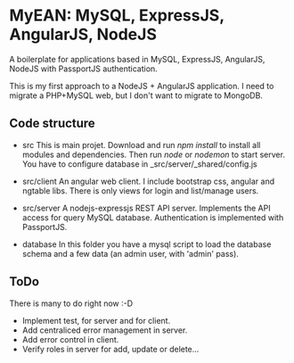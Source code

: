 MyEAN: MySQL, ExpressJS, AngularJS, NodeJS
==========================================

A boilerplate for applications based in MySQL, ExpressJS, AngularJS, NodeJS with PassportJS authentication.

This is my first approach to a NodeJS + AngularJS application. I need to migrate a PHP+MySQL web, but I don't want to migrate to MongoDB.

 
Code structure
--------------

*    src
     This is main projet. Download and run _npm install_ to install all modules and dependencies. Then run _node_ or _nodemon_ to start server. You have to configure database in _src/server/_shared/config.js

*    src/client
     An angular web client. I include bootstrap css, angular and ngtable libs. There is only views for login and list/manage users.

*    src/server
     A nodejs-expressjs REST API server. Implements the API access for query MySQL database. Authentication is implemented with PassportJS. 
		 
*    database
     In this folder you have a mysql script to load the database schema and a few data (an admin user, with 'admin' pass).
 
ToDo
----

There is many to do right now :-D

- Implement test, for server and for client.
- Add centraliced error management in server.
- Add error control in client.
- Verify roles in server for add, update or delete...

    